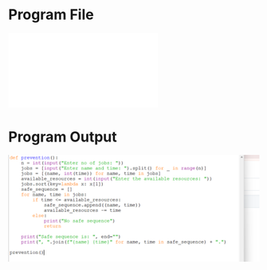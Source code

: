 # Program File
![prevention.py](prevention.py)
# Program Output
![prevention_program.png](prevention_program.png)
